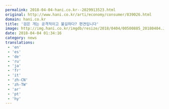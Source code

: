 ```yaml
---
permalink: 2018-04-04-hani.co.kr--2029913523.html
original: http://www.hani.co.kr/arti/economy/consumer/839026.html
domain: hani.co.kr
title: '검은 개는 공격적이고 불길하다? 편견입니다'
image: http://img.hani.co.kr/imgdb/resize/2018/0404/00500885_20180404.JPG
date: 2018-04-04 01:34:16
category: news
translations: 
 - 'en'
 - 'es'
 - 'de'
 - 'ru'
 - 'ja'
 - 'fr'
 - 'it'
 - 'zh-CN'
 - 'zh-TW'
 - 'ar'
 - 'pt'
 - 'hy'
---
```


